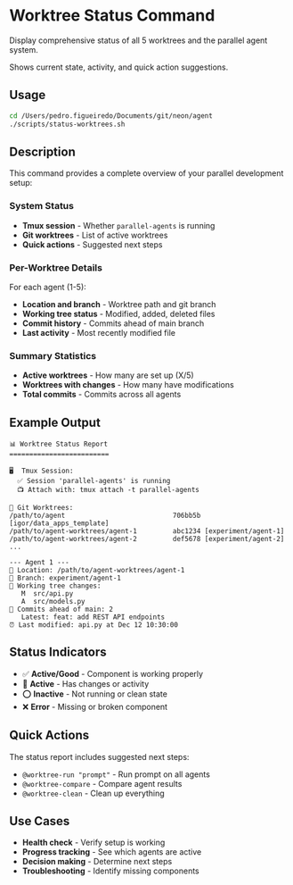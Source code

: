 # Worktree Status Command

Display comprehensive status of all 5 worktrees and the parallel agent system.

Shows current state, activity, and quick action suggestions.

## Usage

```bash
cd /Users/pedro.figueiredo/Documents/git/neon/agent
./scripts/status-worktrees.sh
```

## Description

This command provides a complete overview of your parallel development setup:

### System Status
- **Tmux session** - Whether `parallel-agents` is running
- **Git worktrees** - List of active worktrees
- **Quick actions** - Suggested next steps

### Per-Worktree Details
For each agent (1-5):
- **Location and branch** - Worktree path and git branch
- **Working tree status** - Modified, added, deleted files
- **Commit history** - Commits ahead of main branch
- **Last activity** - Most recently modified file

### Summary Statistics
- **Active worktrees** - How many are set up (X/5)
- **Worktrees with changes** - How many have modifications
- **Total commits** - Commits across all agents

## Example Output

```
📊 Worktree Status Report
=========================

🖥️  Tmux Session:
  ✅ Session 'parallel-agents' is running
  📺 Attach with: tmux attach -t parallel-agents

🌲 Git Worktrees:
/path/to/agent                           706bb5b [igor/data_apps_template]
/path/to/agent-worktrees/agent-1         abc1234 [experiment/agent-1]
/path/to/agent-worktrees/agent-2         def5678 [experiment/agent-2]
...

--- Agent 1 ---
📍 Location: /path/to/agent-worktrees/agent-1
🌿 Branch: experiment/agent-1
🔄 Working tree changes:
   M  src/api.py
   A  src/models.py
📝 Commits ahead of main: 2
   Latest: feat: add REST API endpoints
⏰ Last modified: api.py at Dec 12 10:30:00
```

## Status Indicators

- ✅ **Active/Good** - Component is working properly
- 🔄 **Active** - Has changes or activity
- ⭕ **Inactive** - Not running or clean state
- ❌ **Error** - Missing or broken component

## Quick Actions

The status report includes suggested next steps:
- `@worktree-run "prompt"` - Run prompt on all agents
- `@worktree-compare` - Compare agent results  
- `@worktree-clean` - Clean up everything

## Use Cases

- **Health check** - Verify setup is working
- **Progress tracking** - See which agents are active
- **Decision making** - Determine next steps
- **Troubleshooting** - Identify missing components